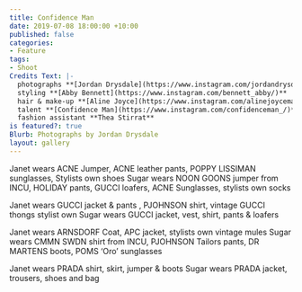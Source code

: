 ```yaml
---
title: Confidence Man
date: 2019-07-08 18:00:00 +10:00
published: false
categories:
- Feature
tags:
- Shoot
Credits Text: |-
  photographs **[Jordan Drysdale](https://www.instagram.com/jordandrysdale/)**
  styling **[Abby Bennett](https://www.instagram.com/bennett_abby/)**
  hair & make-up **[Aline Joyce](https://www.instagram.com/alinejoycemakeup/)**
  talent **[Confidence Man](https://www.instagram.com/confidenceman_/)**
  fashion assistant **Thea Stirrat**
is featured?: true
Blurb: Photographs by Jordan Drysdale
layout: gallery
---
```


Janet wears ACNE Jumper, ACNE leather pants, POPPY LISSIMAN sunglasses, Stylists own shoes
Sugar wears NOON GOONS jumper from INCU, HOLIDAY pants, GUCCI loafers, ACNE Sunglasses, stylists own socks 


Janet wears GUCCI jacket & pants , PJOHNSON shirt, vintage GUCCI thongs stylist own
Sugar wears GUCCI jacket, vest, shirt, pants & loafers

Janet wears ARNSDORF Coat, APC jacket, stylists own vintage mules
Sugar wears CMMN SWDN shirt from INCU, PJOHNSON Tailors pants, DR MARTENS boots, POMS ‘Oro’ sunglasses



Janet wears PRADA shirt, skirt, jumper & boots
Sugar wears PRADA jacket, trousers, shoes and bag